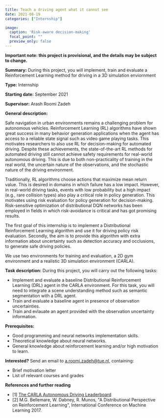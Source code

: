 ```yaml
---
title: Teach a driving agent what it cannot see
date: 2021-08-19
categories: ["Internship"]

image:
  caption: 'Risk-aware decision-making'
  focal_point: ""
  preview_only: false
---
```


**Important note: this project is provisional, and the details may be subject to change.**

**Summary:** During this project, you will implement, train and evaluate a Reinforcement Learning method for driving in a 3D simulation enviornment

<!--more-->
**Type:** Internship

**Starting date:** September 2021

**Supervisor:** Arash Roomi Zadeh

**General description:**

Safe navigation in urban environments remains a challenging problem for autonomous vehicles.  Reinforcement Learning (RL) algorithms have shown great success in many behavior generation applications when the agent has access to a  reliable state signal such as video game playing tasks. This motivates researchers to also use RL for decision-making for automated driving.  Despite these achievements, the state-of-the-art RL methods for automated driving still cannot achieve safety requirements for real-world autonomous driving. This is due to both non-practicality of training in the real world, the uncertain nature of the observations, and  the stochastic nature of the driving environment.  

Traditionally, RL algorithms choose actions that maximize mean return value. This is desired in domains in which failure has a low impact.  However, in real-world driving tasks,  events with low probability but a high impact (e.g., rare collision types) also play a critical role in policy generation. This motivates using risk evaluation for policy generation for decision-making. Risk-sensitive optimization of distributional DQN networks has been employed in fields in which risk-avoidance is critical and has got promising results. 

The first goal of this internship is to implement a Distributional Reinforcement Learning algorithm and use it for driving policy risk evaluation. Secondly, the aim is to provide this algorithm with extra information about uncertainty such as detection accuracy and occlusions, to generate safe driving policies. 

We use two environments for training and evaluation, a 2D gym environment and a realistic 3D simulation environment (CARLA). 

**Task description:**
During this project, you will carry out the following tasks:
- Implement and evaluate a baseline Distributional Reinforcement Learning (DRL) agent in the CARLA environment. For this task, you will need to integrate a scene understanding method such as semantic segmentation with a DRL agent.
- Train and evaluate a baseline agent in presence of observation uncertainties.
- Train and evlauate an agent provided with the observation uncertainty information.

**Prerequisites:**
- Good programming and neural networks implementation skills.
- Theoretical knowledge about neural networks.
- General knowledge about reinforcement learning and/or high motivation to learn.

**Interested?** Send an email to a.roomi.zadeh@tue.nl, containing:
- Brief motivation letter
- List of relevant courses and grades


**References and further reading**
- [1] [The CARLA Autonomous Driving Leaderboard](https://www.youtube.com/watch?v=-L9VuPpzVdQ)
- [2] M.G. Bellemare, W. Dabney, R. Munos, "A Distributional Perspective on Reinforcement Learning", International Conference on Machine Learning 2017.

